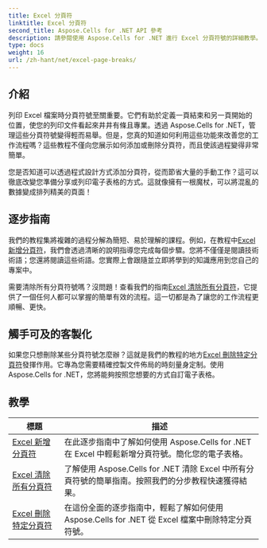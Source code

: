 ```yaml
---
title: Excel 分頁符
linktitle: Excel 分頁符
second_title: Aspose.Cells for .NET API 參考
description: 請參閱使用 Aspose.Cells for .NET 進行 Excel 分頁符號的詳細教學。輕鬆改進 Excel 工作簿的版面。
type: docs
weight: 16
url: /zh-hant/net/excel-page-breaks/
---
```

## 介紹

列印 Excel 檔案時分頁符號至關重要。它們有助於定義一頁結束和另一頁開始的位置，使您的列印文件看起來井井有條且專業。透過 Aspose.Cells for .NET，管理這些分頁符號變得輕而易舉。但是，您真的知道如何利用這些功能來改善您的工作流程嗎？這些教程不僅向您展示如何添加或刪除分頁符，而且使該過程變得非常簡單。

您是否知道可以透過程式設計方式添加分頁符，從而節省大量的手動工作？這可以徹底改變您準備分享或列印電子表格的方式。這就像擁有一根魔杖，可以將混亂的數據變成排列精美的頁面！

## 逐步指南
我們的教程集將複雜的過程分解為簡短、易於理解的課程。例如，在教程中[Excel 新增分頁符](./excel-add-page-breaks/)，我們會透過清晰的說明指導您完成每個步驟。您將不僅僅是閱讀技術術語；您還將閱讀這些術語。您實際上會跟隨並立即將學到的知識應用到您自己的專案中。 

需要清除所有分頁符號嗎？沒問題！查看我們的指南[Excel 清除所有分頁符](./excel-clear-all-page-breaks/)，它提供了一個任何人都可以掌握的簡單有效的流程。這一切都是為了讓您的工作流程更順暢、更快。

## 觸手可及的客製化
如果您只想刪除某些分頁符號怎麼辦？這就是我們的教程的地方[Excel 刪除特定分頁符](./excel-remove-specific-page-break/)發揮作用。它專為您需要精確控製文件佈局的時刻量身定制。使用 Aspose.Cells for .NET，您將能夠按照您想要的方式自訂電子表格。 

## 教學 
| 標題 | 描述 |
| --- | --- |
| [Excel 新增分頁符](./excel-add-page-breaks/) | 在此逐步指南中了解如何使用 Aspose.Cells for .NET 在 Excel 中輕鬆新增分頁符號。簡化您的電子表格。 |  
| [Excel 清除所有分頁符](./excel-clear-all-page-breaks/) | 了解使用 Aspose.Cells for .NET 清除 Excel 中所有分頁符號的簡單指南。按照我們的分步教程快速獲得結果。 |  
| [Excel 刪除特定分頁符](./excel-remove-specific-page-break/) | 在這份全面的逐步指南中，輕鬆了解如何使用 Aspose.Cells for .NET 從 Excel 檔案中刪除特定分頁符號。 |  